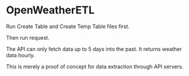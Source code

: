 # OpenWeatherETL

Run Create Table and Create Temp Table files first.

Then run request.

The API can only fetch data up to 5 days into the past.  It returns weather data hourly.

This is merely a proof of concept for data extraction through API servers.
